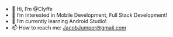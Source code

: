 - 👋 Hi, I’m @Clyffe
- 👀 I’m interested in Mobile Development, Full Stack Development!
- 🌱 I’m currently learning Android Studio!
- 📫 How to reach me: JacobJumper@gmail.com

<!---
Clyffe/Clyffe is a ✨ special ✨ repository because its `README.md` (this file) appears on your GitHub profile.
You can click the Preview link to take a look at your changes.
--->
